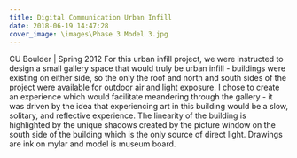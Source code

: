 ```yaml
---
title: Digital Communication Urban Infill
date: 2018-06-19 14:47:28
cover_image: \images\Phase 3 Model 3.jpg
---
```

CU Boulder | Spring 2012
For this urban infill project, we were instructed to design a small gallery space that would truly be urban infill - buildings were existing on either side, so the only the roof and north and south sides of the project were available for outdoor air and light exposure. I chose to create an experience which would facilitate meandering through the gallery - it was driven by the idea that experiencing art in this building would be a slow, solitary, and reflective experience. The linearity of the building is highlighted by the unique shadows created by the picture window on the south side of the building which is the only source of direct light. Drawings are ink on mylar and model is museum board.
